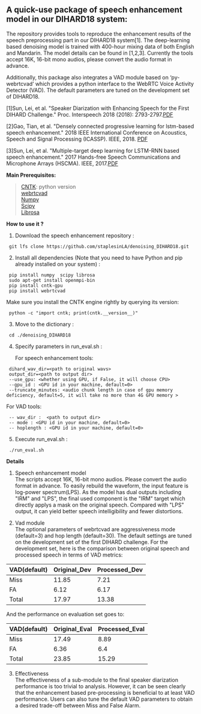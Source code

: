 A quick-use package of speech enhancement model in our DIHARD18 system:
----
The repository provides tools to reproduce the enhancement results of the speech preprocessing part in our DIHARD18 system[1]. The deep-learning based denoising model is trained with 400-hour mixing data of both English and Mandarin. The model details can be found in [1,2,3]. Currently the tools accept 16K, 16-bit mono audios, please convert the audio format in advance.

Additionally, this package also integrates a VAD module based on ‘py-webrtcvad’ which provides a python interface to the WebRTC Voice Activity Detector (VAD). The default parameters are tuned on the development set of DIHARD18.

[1]Sun, Lei, et al. "Speaker Diarization with Enhancing Speech for the First DIHARD Challenge." Proc. Interspeech 2018 (2018): 2793-2797.[PDF](http://home.ustc.edu.cn/~sunlei17/pdf/lei_IS2018.pdf)

[2]Gao, Tian, et al. "Densely connected progressive learning for lstm-based speech enhancement." 2018 IEEE International Conference on Acoustics, Speech and Signal Processing (ICASSP). IEEE, 2018. [PDF](https://ieeexplore.ieee.org/stamp/stamp.jsp?tp=&arnumber=8461861)

[3]Sun, Lei, et al. "Multiple-target deep learning for LSTM-RNN based speech enhancement." 2017 Hands-free Speech Communications and Microphone Arrays (HSCMA). IEEE, 2017.[PDF](http://home.ustc.edu.cn/~sunlei17/pdf/MULTIPLE-TARGET.pdf)


**Main Prerequisites:**<br>
>[CNTK](https://docs.microsoft.com/en-us/cognitive-toolkit/setup-linux-python?tabs=cntkpy26): python version<br> 
[webrtcvad](https://github.com/wiseman/py-webrtcvad)<br> 
[Numpy](https://github.com/numpy/numpy)<br> 
[Scipy](https://github.com/scipy/scipy)<br> 
[Librosa](https://github.com/librosa/librosa)<br> 
 
**How to use it ?**<br> 
1. Download the speech enhancement repository :
``````
 git lfs clone https://github.com/staplesinLA/denoising_DIHARD18.git
``````
2. Install all dependencies (Note that you need to have Python and pip already installed on your system) :
``````
 pip install numpy  scipy librosa
 sudo apt-get install openmpi-bin
 pip install cntk-gpu
 pip install webrtcvad
``````
   Make sure you install the CNTK engine rightly by querying its version:
``````
 python -c "import cntk; print(cntk.__version__)"
``````
3. Move to the dictionary :
``````
 cd ./denoising_DIHARD18
``````
4. Specify parameters in run_eval.sh :
  
   For speech enhancement tools:
``````   
 dihard_wav_dir=<path to original wavs> 
 output_dir=<path to output dir>
 --use_gpu: <whether using GPU, if False, it will choose CPU>
 --gpu_id : <GPU id in your machine, default=0>
 --truncate_minutes: <audio chunk length in case of gpu memory deficiency, default=5, it will take no more than 4G GPU memory >
``````

   For VAD tools:
``````
 -- wav_dir :  <path to output dir>
 -- mode : <GPU id in your machine, default=0>
 -- hoplength : <GPU id in your machine, default=0>
``````

5. Execute run_eval.sh :
``````   
 ./run_eval.sh
``````

**Details**<br> 
1. Speech enhancement model<br> 
The scripts accept 16K, 16-bit mono audios. Please convert the audio format in advance. To easily rebuild the waveform, the input feature is log-power spectrum(LPS). As the model has dual outputs including "IRM" and "LPS", the final used component is the "IRM" target which directly applys a mask on the original speech. Compared with "LPS" output, it can yield better speech intelligibility and fewer distortions.

2. Vad module<br> 
The optional parameters of webrtcvad are aggressiveness mode (default=3) and hop length (default=30). The default settings are tuned on the development set of the first DIHARD challenge. 
For the development set, here is the comparison between original speech and processed speech in terms of VAD metrics:

| VAD(default) | Original_Dev| Processed_Dev |
| ------ | ------ | ------ |
| Miss | 11.85 | 7.21 |
| FA | 6.12 | 6.17 |
| Total | 17.97| 13.38|

And the performance on evaluation set goes to:<br> 

| VAD(default) | Original_Eval | Processed_Eval |
| ------ | ------ | ------ |
| Miss | 17.49 | 8.89 |
| FA | 6.36 | 6.4|
| Total | 23.85| 15.29|


3. Effectiveness<br>
The effectiveness of a sub-module to the final speaker diarization performance is too trivial to analysis. However, it can be seen clearly that the enhancement based pre-processing is beneficial to at least VAD performance. Users can also tune the default VAD parameters to obtain a desired trade-off between Miss and False Alarm.

